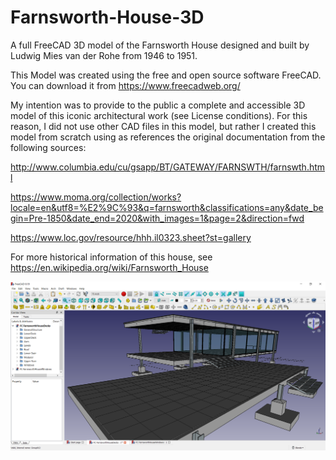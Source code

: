 # Farnsworth-House-3D
A full FreeCAD 3D model of the Farnsworth House designed and built by Ludwig Mies van der Rohe from 1946 to 1951.

This Model was created using the free and open source software FreeCAD. You can download it from https://www.freecadweb.org/

My intention was to provide to the public a complete and accessible 3D model of this iconic architectural work (see License conditions). For this reason, I did not use other CAD files in this model, but rather I created this model from scratch using as references the original documentation from the following sources:  

http://www.columbia.edu/cu/gsapp/BT/GATEWAY/FARNSWTH/farnswth.html

https://www.moma.org/collection/works?locale=en&utf8=%E2%9C%93&q=farnsworth&classifications=any&date_begin=Pre-1850&date_end=2020&with_images=1&page=2&direction=fwd

https://www.loc.gov/resource/hhh.il0323.sheet?st=gallery

For more historical information of this house, see https://en.wikipedia.org/wiki/Farnsworth_House

![Farnsworth House FreeCAD Model](https://github.com/bitacovir/Farnsworth-House-3D/blob/master/Images/FreeCAD_XBIqclGE9y.png)
